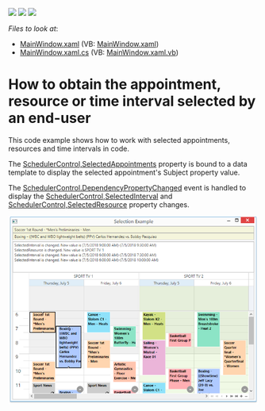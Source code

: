 <!-- default badges list -->
![](https://img.shields.io/endpoint?url=https://codecentral.devexpress.com/api/v1/VersionRange/128656057/17.2.3%2B)
[![](https://img.shields.io/badge/Open_in_DevExpress_Support_Center-FF7200?style=flat-square&logo=DevExpress&logoColor=white)](https://supportcenter.devexpress.com/ticket/details/T564865)
[![](https://img.shields.io/badge/📖_How_to_use_DevExpress_Examples-e9f6fc?style=flat-square)](https://docs.devexpress.com/GeneralInformation/403183)
<!-- default badges end -->
<!-- default file list -->
*Files to look at*:

* [MainWindow.xaml](./CS/DXSchedulerSelection/MainWindow.xaml) (VB: [MainWindow.xaml](./VB/DXSchedulerSelection/MainWindow.xaml))
* [MainWindow.xaml.cs](./CS/DXSchedulerSelection/MainWindow.xaml.cs) (VB: [MainWindow.xaml.vb](./VB/DXSchedulerSelection/MainWindow.xaml.vb))
<!-- default file list end -->
# How to obtain the appointment, resource or time interval selected by an end-user

This code example shows how to work with selected appointments, resources and time intervals in code.

The [SchedulerControl,SelectedAppointments](http://help.devexpress.com/#WPF/DevExpressXpfSchedulingSchedulerControl_SelectedAppointmentstopic) property is bound to a data template to display the selected appointment's Subject property value.

The [SchedulerControl.DependencyPropertyChanged](http://help.devexpress.com/#WPF/DevExpressXpfSchedulingSchedulerControlBase_DependencyPropertyChangedtopic) event is handled to display the [SchedulerControl,SelectedInterval](http://help.devexpress.com/#WPF/DevExpressXpfSchedulingSchedulerControl_SelectedIntervaltopic) and [SchedulerControl,SelectedResource](http://help.devexpress.com/#WPF/DevExpressXpfSchedulingSchedulerControl_SelectedResourcetopic) property changes.

![](https://github.com/DevExpress-Examples/how-to-obtain-the-appointment-or-time-interval-selected-by-an-end-user-t564865/blob/17.2.3%2B/images/SelectionExample.png)
